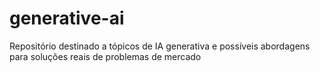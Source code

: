 # generative-ai
Repositório destinado a tópicos de IA generativa e possíveis abordagens para soluções reais de problemas de mercado
